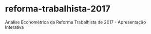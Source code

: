 # reforma-trabalhista-2017
Análise Econométrica da Reforma Trabalhista de 2017 - Apresentação Interativa
